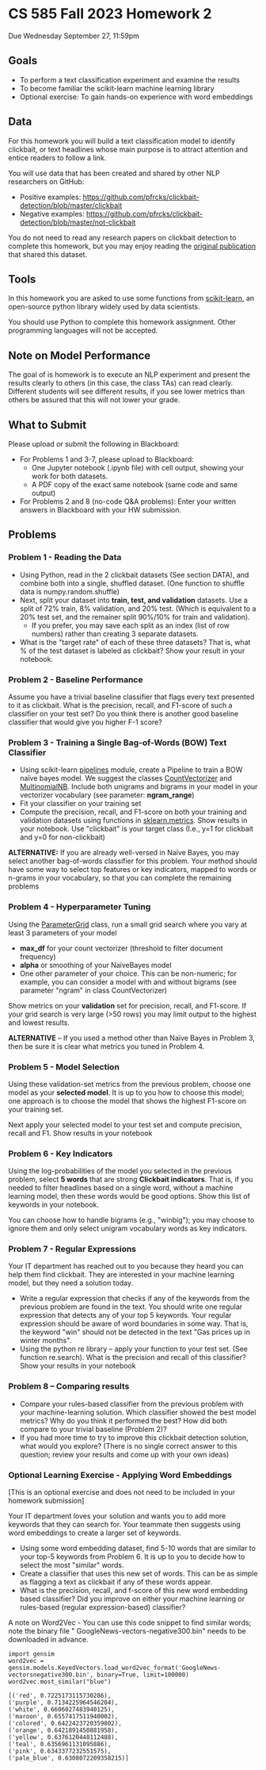 # CS 585 Fall 2023 Homework 2
Due Wednesday September 27, 11:59pm

## Goals
- To perform a text classification experiment and examine the results
- To become familiar the scikit-learn machine learning library
- Optional exercise: To gain hands-on experience with word embeddings

## Data
For this homework you will build a text classification model to identify clickbait, or text headlines whose
main purpose is to attract attention and entice readers to follow a link.

You will use data that has been created and shared by other NLP researchers on GitHub:
- Positive examples: https://github.com/pfrcks/clickbait-detection/blob/master/clickbait
- Negative examples: https://github.com/pfrcks/clickbait-detection/blob/master/not-clickbait

You do not need to read any research papers on clickbait detection to complete this homework, but you
may enjoy reading the [original publication](https://ieeexplore.ieee.org/stamp/stamp.jsp?tp=&arnumber=7877426) that shared this dataset.

## Tools
In this homework you are asked to use some functions from [scikit-learn](https://scikit-learn.org/), an open-source python library
widely used by data scientists.

You should use Python to complete this homework assignment. Other programming languages will not
be accepted.

## Note on Model Performance
The goal of is homework is to execute an NLP experiment and present the results clearly to others (in
this case, the class TAs) can read clearly. Different students will see different results, if you see lower
metrics than others be assured that this will not lower your grade.

## What to Submit
Please upload or submit the following in Blackboard:
- For Problems 1 and 3-7, please upload to Blackboard:
  - One Jupyter notebook (.ipynb file) with cell output, showing your work for both
datasets.
  - A PDF copy of the exact same notebook (same code and same output)
- For Problems 2 and 8 (no-code Q&A problems): Enter your written answers in Blackboard with
your HW submission.

## Problems
### Problem 1 - Reading the Data
- Using Python, read in the 2 clickbait datasets (See section DATA), and combine both into a
single, shuffled dataset. (One function to shuffle data is numpy.random.shuffle)
- Next, split your dataset into **train, test, and validation** datasets. Use a split of 72% train, 8%
validation, and 20% test. (Which is equivalent to a 20% test set, and the remainer split 90%/10%
for train and validation).
  - If you prefer, you may save each split as an index (list of row numbers) rather than
creating 3 separate datasets.
- What is the "target rate" of each of these three datasets? That is, what % of the test dataset is
labeled as clickbait? Show your result in your notebook.

### Problem 2 - Baseline Performance
Assume you have a trivial baseline classifier that flags every text presented to it as clickbait.
What is the precision, recall, and F1-score of such a classifier on your test set? Do you think
there is another good baseline classifier that would give you higher F-1 score? 

### Problem 3 - Training a Single Bag-of-Words (BOW) Text Classifier
- Using scikit-learn [pipelines](https://scikit-learn.org/stable/modules/generated/sklearn.pipeline.Pipeline.html) module, create a Pipeline to train a BOW naïve bayes model. We
suggest the classes [CountVectorizer](https://scikit-learn.org/stable/modules/generated/sklearn.feature_extraction.text.CountVectorizer.html) and [MultinomialNB](https://scikit-learn.org/stable/modules/generated/sklearn.naive_bayes.MultinomialNB.html). Include both unigrams and bigrams in
your model in your vectorizer vocabulary (see parameter: **ngram_range**)
- Fit your classifier on your training set
- Compute the precision, recall, and F1-score on both your training and validation datasets using
functions in [sklearn.metrics](https://scikit-learn.org/stable/modules/classes.html#module-sklearn.metrics). Show results in your notebook. Use "clickbait" is your target class
(I.e., y=1 for clickbait and y=0 for non-clickbait)

**ALTERNATIVE:** If you are already well-versed in Naïve Bayes, you may select another bag-of-words
classifier for this problem. Your method should have some way to select top features or key indicators,
mapped to words or n-grams in your vocabulary, so that you can complete the remaining problems

### Problem 4 - Hyperparameter Tuning
Using the [ParameterGrid](https://scikit-learn.org/stable/modules/generated/sklearn.model_selection.ParameterGrid.html) class, run a small grid search where you vary at least 3 parameters of your
model
- **max_df** for your count vectorizer (threshold to filter document frequency)
- **alpha** or smoothing of your NaïveBayes model
- One other parameter of your choice. This can be non-numeric; for example, you can consider a
model with and without bigrams (see parameter "ngram" in class CountVectorizer)

Show metrics on your **validation** set for precision, recall, and F1-score. If your grid search is very large
(>50 rows) you may limit output to the highest and lowest results.

**ALTERNATIVE** – If you used a method other than Naïve Bayes in Problem 3, then be sure it is clear what
metrics you tuned in Problem 4.

### Problem 5 - Model Selection
Using these validation-set metrics from the previous problem, choose one model as your **selected
model**. It is up to you how to choose this model; one approach is to choose the model that shows the
highest F1-score on your training set.

Next apply your selected model to your test set and compute precision, recall and F1. Show results in
your notebook 

### Problem 6 - Key Indicators
Using the log-probabilities of the model you selected in the previous problem, select **5 words** that are
strong **Clickbait indicators**. That is, if you needed to filter headlines based on a single word, without a
machine learning model, then these words would be good options. Show this list of keywords in your
notebook.

You can choose how to handle bigrams (e.g., "win<space>big"); you may choose to ignore them and
only select unigram vocabulary words as key indicators. 

### Problem 7 - Regular Expressions
Your IT department has reached out to you because they heard you can help them find clickbait. They
are interested in your machine learning model, but they need a solution today.
- Write a regular expression that checks if any of the keywords from the previous problem are
found in the text. You should write one regular expression that detects any of your top 5
keywords. Your regular expression should be aware of word boundaries in some way. That is,
the keyword "win" should not be detected in the text "Gas prices up in winter months".
- Using the python re library – apply your function to your test set. (See function re.search). What is the precision and recall of this classifier? Show your results in your notebook

### Problem 8 – Comparing results
- Compare your rules-based classifier from the previous problem with your machine-learning
solution. Which classifier showed the best model metrics? Why do you think it performed the
best? How did both compare to your trivial baseline (Problem 2)?
- If you had more time to try to improve this clickbait detection solution, what would you
explore? (There is no single correct answer to this question; review your results and come up
with your own ideas)

### Optional Learning Exercise - Applying Word Embeddings
[This is an optional exercise and does not need to be included in your homework submission]

Your IT department loves your solution and wants you to add more keywords that they can search for.
Your teammate then suggests using word embeddings to create a larger set of keywords. 

- Using some word embedding dataset, find 5-10 words that are similar to your top-5 keywords
from Problem 6. It is up to you to decide how to select the most "similar" words.
- Create a classifier that uses this new set of words. This can be as simple as flagging a text as
clickbait if any of these words appear.
- What is the precision, recall, and f-score of this new word embedding based classifier? Did you
improve on either your machine learning or rules-based (regular expression-based) classifier?

A note on Word2Vec - You can use this code snippet to find similar words; note the binary file "
GoogleNews-vectors-negative300.bin" needs to be downloaded in advance.

```
import gensim
word2vec = gensim.models.KeyedVectors.load_word2vec_format('GoogleNews-vectorsnegative300.bin', binary=True, limit=100000)
word2vec.most_similar("blue")

[('red', 0.7225173115730286),
('purple', 0.7134225964546204),
('white', 0.6606027483940125),
('maroon', 0.6557417511940002),
('colored', 0.6422423720359802),
('orange', 0.6421891450881958),
('yellow', 0.6376120448112488),
('teal', 0.6356961131095886),
('pink', 0.6343377232551575),
('pale_blue', 0.6308072209358215)]
```
